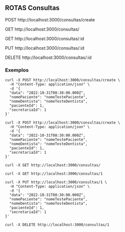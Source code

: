 ## ROTAS Consultas

POST http://localhost:3000/consultas/create

GET http://localhost:3000/consultas/

GET http://localhost:3000/consultas/:id

PUT http://localhost:3000/consultas/:id

DELETE http://localhost:3000/consultas/:id

### Exemplos

```
curl -X POST http://localhost:3000/consultas/create \
  -H "Content-Type: application/json" \
  -d '{
  "data": "2022-10-31T08:30:00.000Z",
  "nomePaciente": "nomeTestePaciente",
  "nomeDentista": "nomeTesteDentista",
  "pacienteId": 1,
  "secretariaId": 1
}'

curl -X POST http://localhost:3000/consultas/create \
  -H "Content-Type: application/json" \
  -d '{
  "data": "2022-10-31T08:30:00.000Z",
  "nomePaciente": "nomeTestePaciente",
  "nomeDentista": "nomeTesteDentista",
  "pacienteId": 1,
  "secretariaId": 1
}'

curl -X GET http://localhost:3000/consultas/

curl -X GET http://localhost:3000/consultas/1

curl -X PUT http://localhost:3000/consultas/1 \
  -H "Content-Type: application/json" \
  -d '{
  "data": "2022-10-31T08:30:00.000Z",
  "nomePaciente": "nomeTestePaciente",
  "nomeDentista": "nomeTesteDentista",
  "pacienteId": 1,
  "secretariaId": 1
}'
  
curl -X DELETE http://localhost:3000/consultas/1

```
